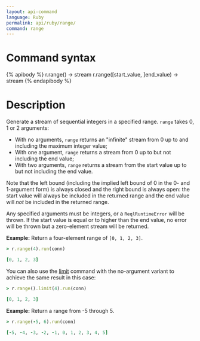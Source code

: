 ```yaml
---
layout: api-command
language: Ruby
permalink: api/ruby/range/
command: range
---
```

# Command syntax #

{% apibody %}
r.range() &rarr; stream
r.range([start_value, ]end_value) &rarr; stream
{% endapibody %}

# Description #

Generate a stream of sequential integers in a specified range. `range` takes 0, 1 or 2 arguments:

* With no arguments, `range` returns an "infinite" stream from 0 up to and including the maximum integer value;
* With one argument, `range` returns a stream from 0 up to but not including the end value;
* With two arguments, `range` returns a stream from the start value up to but not including the end value.

Note that the left bound (including the implied left bound of 0 in the 0- and 1-argument form) is always closed and the right bound is always open: the start value will always be included in the returned range and the end value will *not* be included in the returned range.

Any specified arguments must be integers, or a `ReqlRuntimeError` will be thrown. If the start value is equal or to higher than the end value, no error will be thrown but a zero-element stream will be returned.

__Example:__ Return a four-element range of `[0, 1, 2, 3]`.

```rb
> r.range(4).run(conn)

[0, 1, 2, 3]
```

You can also use the [limit](/api/ruby/limit) command with the no-argument variant to achieve the same result in this case:

```rb
> r.range().limit(4).run(conn)

[0, 1, 2, 3]
```

__Example:__ Return a range from -5 through 5.

```rb
> r.range(-5, 6).run(conn)

[-5, -4, -3, -2, -1, 0, 1, 2, 3, 4, 5]
```
